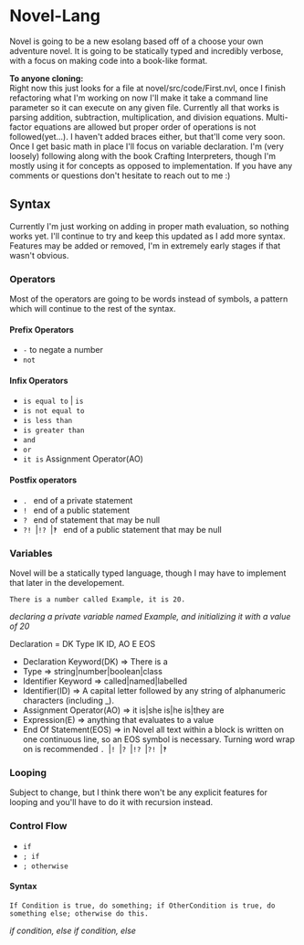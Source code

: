 # Novel-Lang
Novel is going to be a new esolang based off of a choose your own adventure novel. It is going to be statically typed and incredibly verbose, with a focus on making code into a book-like format.

**To anyone cloning:**  
Right now this just looks for a file at novel/src/code/First.nvl, once I finish refactoring what I'm working on now I'll make it take a command line parameter so it can execute on any given file. Currently all that works is parsing addition, subtraction, multiplication, and division equations. Multi-factor equations are allowed but proper order of operations is not followed(yet...). I haven't added braces either, but that'll come very soon. Once I get basic math in place I'll focus on variable declaration. I'm (very loosely) following along with the book Crafting Interpreters, though I'm mostly using it for concepts as opposed to implementation. If you have any comments or questions don't hesitate to reach out to me :)

## Syntax
Currently I'm just working on adding in proper math evaluation, so nothing works yet. I'll continue to try and keep this updated as I add more syntax. Features may be added or removed, I'm in extremely early stages if that wasn't obvious.

### Operators
Most of the operators are going to be words instead of symbols, a pattern which will continue to the rest of the syntax. 

#### Prefix Operators
- `-` to negate a number
- `not`

#### Infix Operators
- `is equal to` | `is`
- `is not equal to`
- `is less than`
- `is greater than`
- `and`
- `or`
- `it is` Assignment Operator(AO)

#### Postfix operators
- `. ` end of a private statement
- `! ` end of a public statement
- `? ` end of statement that may be null
- `?! `|`!? `|`‽ ` end of a public statement that may be null

### Variables
Novel will be a statically typed language, though I may have to implement that later in the developement. 
```novel
There is a number called Example, it is 20.

```
*declaring a private variable named Example, and initializing it with a value of 20*

Declaration = DK Type IK ID, AO E EOS
- Declaration Keyword(DK) => There is a
- Type => string|number|boolean|class
- Identifier Keyword => called|named|labelled
- Identifier(ID) => A capital letter followed by any string of alphanumeric characters (including _).
- Assignment Operator(AO) => it is|she is|he is|they are
- Expression(E) => anything that evaluates to a value
- End Of Statement(EOS) => in Novel all text within a block is written on one continuous line, so an EOS symbol is necessary. Turning word wrap on is recommended `. `|`! `|`? `|`!? `|`?! `|`‽ `

### Looping
Subject to change, but I think there won't be any explicit features for looping and you'll have to do it with recursion instead.

### Control Flow
- `if`
- `; if`
- `; otherwise`
#### Syntax
``` novel
If Condition is true, do something; if OtherCondition is true, do something else; otherwise do this.
```
*if condition, else if condition, else*
